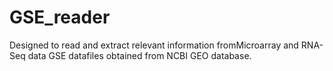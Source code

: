 GSE_reader
==========

Designed to read and extract relevant information fromMicroarray and RNA-Seq data GSE datafiles obtained from NCBI GEO database.
